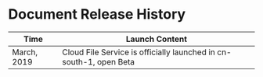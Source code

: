 # Document Release History   

| Time       | Launch Content                                           |
| ---------- | -------------------------------------------------- |
| March, 2019  | Cloud File Service is officially launched in cn-south-1, open Beta                |

